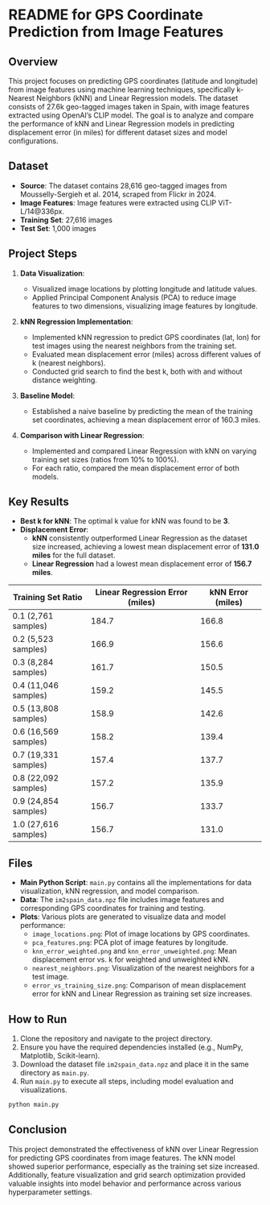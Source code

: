 # README for GPS Coordinate Prediction from Image Features

## Overview

This project focuses on predicting GPS coordinates (latitude and longitude) from image features using machine learning techniques, specifically k-Nearest Neighbors (kNN) and Linear Regression models. The dataset consists of 27.6k geo-tagged images taken in Spain, with image features extracted using OpenAI’s CLIP model. The goal is to analyze and compare the performance of kNN and Linear Regression models in predicting displacement error (in miles) for different dataset sizes and model configurations.

## Dataset

- **Source**: The dataset contains 28,616 geo-tagged images from Mousselly-Sergieh et al. 2014, scraped from Flickr in 2024.
- **Image Features**: Image features were extracted using CLIP ViT-L/14@336px.
- **Training Set**: 27,616 images
- **Test Set**: 1,000 images

## Project Steps

1. **Data Visualization**:
   - Visualized image locations by plotting longitude and latitude values.
   - Applied Principal Component Analysis (PCA) to reduce image features to two dimensions, visualizing image features by longitude.

2. **kNN Regression Implementation**:
   - Implemented kNN regression to predict GPS coordinates (lat, lon) for test images using the nearest neighbors from the training set.
   - Evaluated mean displacement error (miles) across different values of k (nearest neighbors).
   - Conducted grid search to find the best k, both with and without distance weighting.

3. **Baseline Model**:
   - Established a naive baseline by predicting the mean of the training set coordinates, achieving a mean displacement error of 160.3 miles.

4. **Comparison with Linear Regression**:
   - Implemented and compared Linear Regression with kNN on varying training set sizes (ratios from 10% to 100%).
   - For each ratio, compared the mean displacement error of both models.

## Key Results

- **Best k for kNN**: The optimal k value for kNN was found to be **3**.
- **Displacement Error**:
  - **kNN** consistently outperformed Linear Regression as the dataset size increased, achieving a lowest mean displacement error of **131.0 miles** for the full dataset.
  - **Linear Regression** had a lowest mean displacement error of **156.7 miles**.

| **Training Set Ratio** | **Linear Regression Error (miles)** | **kNN Error (miles)** |
|------------------------|------------------------------------|----------------------|
| 0.1 (2,761 samples)     | 184.7                              | 166.8                |
| 0.2 (5,523 samples)     | 166.9                              | 156.6                |
| 0.3 (8,284 samples)     | 161.7                              | 150.5                |
| 0.4 (11,046 samples)    | 159.2                              | 145.5                |
| 0.5 (13,808 samples)    | 158.9                              | 142.6                |
| 0.6 (16,569 samples)    | 158.2                              | 139.4                |
| 0.7 (19,331 samples)    | 157.4                              | 137.7                |
| 0.8 (22,092 samples)    | 157.2                              | 135.9                |
| 0.9 (24,854 samples)    | 156.7                              | 133.7                |
| 1.0 (27,616 samples)    | 156.7                              | 131.0                |

## Files

- **Main Python Script**: `main.py` contains all the implementations for data visualization, kNN regression, and model comparison.
- **Data**: The `im2spain_data.npz` file includes image features and corresponding GPS coordinates for training and testing.
- **Plots**: Various plots are generated to visualize data and model performance:
  - `image_locations.png`: Plot of image locations by GPS coordinates.
  - `pca_features.png`: PCA plot of image features by longitude.
  - `knn_error_weighted.png` and `knn_error_unweighted.png`: Mean displacement error vs. k for weighted and unweighted kNN.
  - `nearest_neighbors.png`: Visualization of the nearest neighbors for a test image.
  - `error_vs_training_size.png`: Comparison of mean displacement error for kNN and Linear Regression as training set size increases.

## How to Run

1. Clone the repository and navigate to the project directory.
2. Ensure you have the required dependencies installed (e.g., NumPy, Matplotlib, Scikit-learn).
3. Download the dataset file `im2spain_data.npz` and place it in the same directory as `main.py`.
4. Run `main.py` to execute all steps, including model evaluation and visualizations.

```bash
python main.py
```

## Conclusion

This project demonstrated the effectiveness of kNN over Linear Regression for predicting GPS coordinates from image features. The kNN model showed superior performance, especially as the training set size increased. Additionally, feature visualization and grid search optimization provided valuable insights into model behavior and performance across various hyperparameter settings.